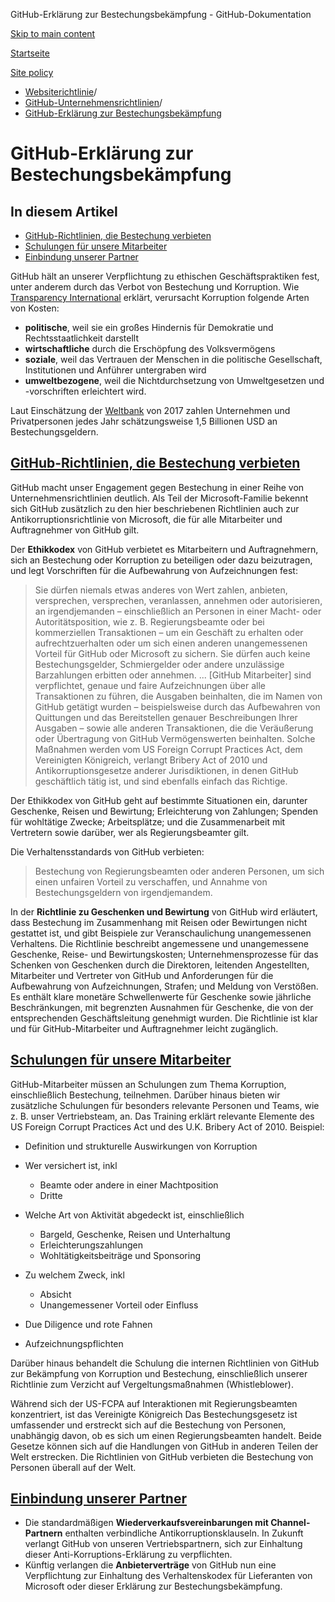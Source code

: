 GitHub-Erklärung zur Bestechungsbekämpfung - GitHub-Dokumentation

[Skip to main content](#main-content)

[Startseite](/de)

[Site policy](/de/site-policy)

* [Websiterichtlinie](/de/site-policy)/
* [GitHub-Unternehmensrichtlinien](/de/site-policy/github-company-policies)/
* [GitHub-Erklärung zur Bestechungsbekämpfung](/de/site-policy/github-company-policies/github-anti-bribery-statement)

GitHub-Erklärung zur Bestechungsbekämpfung
==========

In diesem Artikel
----------

* [GitHub-Richtlinien, die Bestechung verbieten](#github-policies-prohibiting-bribery)
* [Schulungen für unsere Mitarbeiter](#training-for-our-employees)
* [Einbindung unserer Partner](#engaging-our-partners)

GitHub hält an unserer Verpflichtung zu ethischen Geschäftspraktiken fest, unter anderem durch das Verbot von Bestechung und Korruption. Wie [Transparency International](https://www.transparency.org/what-is-corruption#costs-of-corruption) erklärt, verursacht Korruption folgende Arten von Kosten:

* **politische**, weil sie ein großes Hindernis für Demokratie und Rechtsstaatlichkeit darstellt
* **wirtschaftliche** durch die Erschöpfung des Volksvermögens
* **soziale**, weil das Vertrauen der Menschen in die politische Gesellschaft, Institutionen und Anführer untergraben wird
* **umweltbezogene**, weil die Nichtdurchsetzung von Umweltgesetzen und -vorschriften erleichtert wird.

Laut Einschätzung der [Weltbank](https://www.worldbank.org/en/topic/governance/brief/anti-corruption) von 2017 zahlen Unternehmen und Privatpersonen jedes Jahr schätzungsweise 1,5 Billionen USD an Bestechungsgeldern.

[GitHub-Richtlinien, die Bestechung verbieten](#github-policies-prohibiting-bribery)
----------

GitHub macht unser Engagement gegen Bestechung in einer Reihe von Unternehmensrichtlinien deutlich. Als Teil der Microsoft-Familie bekennt sich GitHub zusätzlich zu den hier beschriebenen Richtlinien auch zur Antikorruptionsrichtlinie von Microsoft, die für alle Mitarbeiter und Auftragnehmer von GitHub gilt.

Der **Ethikkodex** von GitHub verbietet es Mitarbeitern und Auftragnehmern, sich an Bestechung oder Korruption zu beteiligen oder dazu beizutragen, und legt Vorschriften für die Aufbewahrung von Aufzeichnungen fest:

>
>
> Sie dürfen niemals etwas anderes von Wert zahlen, anbieten, versprechen, versprechen, veranlassen, annehmen oder autorisieren, an irgendjemanden – einschließlich an Personen in einer Macht- oder Autoritätsposition, wie z. B. Regierungsbeamte oder bei kommerziellen Transaktionen – um ein Geschäft zu erhalten oder aufrechtzuerhalten oder um sich einen anderen unangemessenen Vorteil für GitHub oder Microsoft zu sichern. Sie dürfen auch keine Bestechungsgelder, Schmiergelder oder andere unzulässige Barzahlungen erbitten oder annehmen. ... [GitHub Mitarbeiter] sind verpflichtet, genaue und faire Aufzeichnungen über alle Transaktionen zu führen, die Ausgaben beinhalten, die im Namen von GitHub getätigt wurden – beispielsweise durch das Aufbewahren von Quittungen und das Bereitstellen genauer Beschreibungen Ihrer Ausgaben – sowie alle anderen Transaktionen, die die Veräußerung oder Übertragung von GitHub Vermögenswerten beinhalten. Solche Maßnahmen werden vom US Foreign Corrupt Practices Act, dem Vereinigten Königreich, verlangt Bribery Act of 2010 und Antikorruptionsgesetze anderer Jurisdiktionen, in denen GitHub geschäftlich tätig ist, und sind ebenfalls einfach das Richtige.
>
>

Der Ethikkodex von GitHub geht auf bestimmte Situationen ein, darunter Geschenke, Reisen und Bewirtung; Erleichterung von Zahlungen; Spenden für wohltätige Zwecke; Arbeitsplätze; und die Zusammenarbeit mit Vertretern sowie darüber, wer als Regierungsbeamter gilt.

Die Verhaltensstandards von GitHub verbieten:

>
>
> Bestechung von Regierungsbeamten oder anderen Personen, um sich einen unfairen Vorteil zu verschaffen, und Annahme von Bestechungsgeldern von irgendjemandem.
>
>

In der **Richtlinie zu Geschenken und Bewirtung** von GitHub wird erläutert, dass Bestechung im Zusammenhang mit Reisen oder Bewirtungen nicht gestattet ist, und gibt Beispiele zur Veranschaulichung unangemessenen Verhaltens. Die Richtlinie beschreibt angemessene und unangemessene Geschenke, Reise- und Bewirtungskosten; Unternehmensprozesse für das Schenken von Geschenken durch die Direktoren, leitenden Angestellten, Mitarbeiter und Vertreter von GitHub und Anforderungen für die Aufbewahrung von Aufzeichnungen, Strafen; und Meldung von Verstößen. Es enthält klare monetäre Schwellenwerte für Geschenke sowie jährliche Beschränkungen, mit begrenzten Ausnahmen für Geschenke, die von der entsprechenden Geschäftsleitung genehmigt wurden. Die Richtlinie ist klar und für GitHub-Mitarbeiter und Auftragnehmer leicht zugänglich.

[Schulungen für unsere Mitarbeiter](#training-for-our-employees)
----------

GitHub-Mitarbeiter müssen an Schulungen zum Thema Korruption, einschließlich Bestechung, teilnehmen. Darüber hinaus bieten wir zusätzliche Schulungen für besonders relevante Personen und Teams, wie z. B. unser Vertriebsteam, an. Das Training erklärt relevante Elemente des US Foreign Corrupt Practices Act und des U.K. Bribery Act of 2010. Beispiel:

* Definition und strukturelle Auswirkungen von Korruption
* Wer versichert ist, inkl
  * Beamte oder andere in einer Machtposition
  * Dritte

* Welche Art von Aktivität abgedeckt ist, einschließlich
  * Bargeld, Geschenke, Reisen und Unterhaltung
  * Erleichterungszahlungen
  * Wohltätigkeitsbeiträge und Sponsoring

* Zu welchem Zweck, inkl
  * Absicht
  * Unangemessener Vorteil oder Einfluss

* Due Diligence und rote Fahnen
* Aufzeichnungspflichten

Darüber hinaus behandelt die Schulung die internen Richtlinien von GitHub zur Bekämpfung von Korruption und Bestechung, einschließlich unserer Richtlinie zum Verzicht auf Vergeltungsmaßnahmen (Whistleblower).

Während sich der US-FCPA auf Interaktionen mit Regierungsbeamten konzentriert, ist das Vereinigte Königreich Das Bestechungsgesetz ist umfassender und erstreckt sich auf die Bestechung von Personen, unabhängig davon, ob es sich um einen Regierungsbeamten handelt. Beide Gesetze können sich auf die Handlungen von GitHub in anderen Teilen der Welt erstrecken. Die Richtlinien von GitHub verbieten die Bestechung von Personen überall auf der Welt.

[Einbindung unserer Partner](#engaging-our-partners)
----------

* Die standardmäßigen **Wiederverkaufsvereinbarungen mit Channel-Partnern** enthalten verbindliche Antikorruptionsklauseln. In Zukunft verlangt GitHub von unseren Vertriebspartnern, sich zur Einhaltung dieser Anti-Korruptions-Erklärung zu verpflichten.
* Künftig verlangen die **Anbieterverträge** von GitHub nun eine Verpflichtung zur Einhaltung des Verhaltenskodex für Lieferanten von Microsoft oder dieser Erklärung zur Bestechungsbekämpfung.
